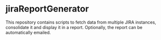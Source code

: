 jiraReportGenerator
===================

This repository contains scripts to fetch data from multiple JIRA instances, consolidate it and display it in a report. Optionally, the report can be automatically emailed.
